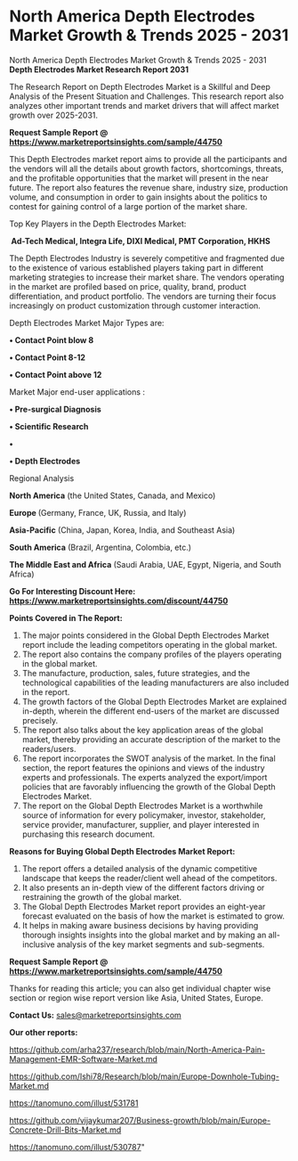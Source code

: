 # North America Depth Electrodes Market Growth & Trends 2025 - 2031
North America Depth Electrodes Market Growth & Trends 2025 - 2031
<strong>Depth Electrodes Market Research Report 2031</strong>

The Research Report on Depth Electrodes Market is a Skillful and Deep Analysis of the Present Situation and Challenges. This research report also analyzes other important trends and market drivers that will affect market growth over 2025-2031.

<strong>Request Sample Report @ <a href=https://www.marketreportsinsights.com/sample/44750>https://www.marketreportsinsights.com/sample/44750</a></strong>

This Depth Electrodes market report aims to provide all the participants and the vendors will all the details about growth factors, shortcomings, threats, and the profitable opportunities that the market will present in the near future. The report also features the revenue share, industry size, production volume, and consumption in order to gain insights about the politics to contest for gaining control of a large portion of the market share.

Top Key Players in the Depth Electrodes Market:

<strong> Ad-Tech Medical, Integra Life, DIXI Medical, PMT Corporation, HKHS</strong>

The Depth Electrodes Industry is severely competitive and fragmented due to the existence of various established players taking part in different marketing strategies to increase their market share. The vendors operating in the market are profiled based on price, quality, brand, product differentiation, and product portfolio. The vendors are turning their focus increasingly on product customization through customer interaction.

Depth Electrodes Market Major Types are:

<strong>•  Contact Point blow 8

•  Contact Point 8-12

•  Contact Point above 12</strong>

Market Major end-user applications :

<strong>•  Pre-surgical Diagnosis

•  Scientific Research

•  

•  Depth Electrodes</strong>

Regional Analysis

</u><strong><b>North America</b></strong> (the United States, Canada, and Mexico)

<strong><b>Europe </b></strong>(Germany, France, UK, Russia, and Italy)

<strong><b>Asia-Pacific</b></strong> (China, Japan, Korea, India, and Southeast Asia)

<strong><b>South America</b></strong> (Brazil, Argentina, Colombia, etc.)

<strong><b>The Middle East and Africa</b></strong> (Saudi Arabia, UAE, Egypt, Nigeria, and South Africa)

<strong>Go For Interesting Discount Here: <a href=https://www.marketreportsinsights.com/discount/44750>https://www.marketreportsinsights.com/discount/44750</a></strong>

<strong>Points Covered in The Report:</strong>
<ol>
  <li>The major points considered in the Global Depth Electrodes Market report include the leading competitors operating in the global market.</li>
  <li>The report also contains the company profiles of the players operating in the global market.</li>
  <li>The manufacture, production, sales, future strategies, and the technological capabilities of the leading manufacturers are also included in the report.</li>
  <li>The growth factors of the Global Depth Electrodes Market are explained in-depth, wherein the different end-users of the market are discussed precisely.</li>
  <li>The report also talks about the key application areas of the global market, thereby providing an accurate description of the market to the readers/users.</li>
  <li>The report incorporates the SWOT analysis of the market. In the final section, the report features the opinions and views of the industry experts and professionals. The experts analyzed the export/import policies that are favorably influencing the growth of the Global Depth Electrodes Market.</li>
  <li>The report on the Global Depth Electrodes Market is a worthwhile source of information for every policymaker, investor, stakeholder, service provider, manufacturer, supplier, and player interested in purchasing this research document.</li>
</ol>
<strong>Reasons for Buying Global Depth Electrodes Market Report:</strong>

<ol>
  <li>The report offers a detailed analysis of the dynamic competitive landscape that keeps the reader/client well ahead of the competitors.</li>
  <li>It also presents an in-depth view of the different factors driving or restraining the growth of the global market.</li>
  <li>The Global Depth Electrodes Market report provides an eight-year forecast evaluated on the basis of how the market is estimated to grow.</li>
  <li>It helps in making aware business decisions by having providing thorough insights insights into the global market and by making an all-inclusive analysis of the key market segments and sub-segments.</li>
</ol>
<strong>Request Sample Report @ <a href=https://www.marketreportsinsights.com/sample/44750>https://www.marketreportsinsights.com/sample/44750</a></strong>


Thanks for reading this article; you can also get individual chapter wise section or region wise report version like Asia, United States, Europe.

<strong>Contact Us:</strong>
sales@marketreportsinsights.com

<strong>Our other reports:</strong>

<a href=https://github.com/arha237/research/blob/main/North-America-Pain-Management-EMR-Software-Market.md>https://github.com/arha237/research/blob/main/North-America-Pain-Management-EMR-Software-Market.md</a>

<a href=https://github.com/Ishi78/Research/blob/main/Europe-Downhole-Tubing-Market.md>https://github.com/Ishi78/Research/blob/main/Europe-Downhole-Tubing-Market.md</a>

<a href=https://tanomuno.com/illust/531781>https://tanomuno.com/illust/531781</a>

<a href=https://github.com/vijaykumar207/Business-growth/blob/main/Europe-Concrete-Drill-Bits-Market.md>https://github.com/vijaykumar207/Business-growth/blob/main/Europe-Concrete-Drill-Bits-Market.md</a>

<a href=https://tanomuno.com/illust/530787>https://tanomuno.com/illust/530787</a>"
